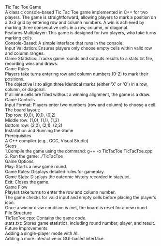Tic Tac Toe Game
<br>
A classic console-based Tic Tac Toe game implemented in C++ for two players. The game is straightforward, allowing players to mark a position on a 3x3 grid by entering row and column numbers. A win is achieved by marking three consecutive cells in a row, column, or diagonal.
<br>
Features
Multiplayer: This game is designed for two players, who take turns marking cells.
<br>
Console-Based: A simple interface that runs in the console.
<br>
Input Validation: Ensures players only choose empty cells within valid row and column ranges.
<br>
Game Statistics: Tracks game rounds and outputs results to a stats.txt file, recording wins and draws.
<br>
Game Rules
<br>
Players take turns entering row and column numbers (0-2) to mark their positions.
<br>
The objective is to align three identical marks (either 'X' or 'O') in a row, column, or diagonal.
<br>
If all nine cells are filled without a winning alignment, the game is a draw.
<br>
Game Controls
<br>
Input Format: Players enter two numbers (row and column) to choose a cell.
<br>
The board layout:
<br>
Top row: (0,0), (0,1), (0,2)
<br>
Middle row: (1,0), (1,1), (1,2)
<br>
Bottom row: (2,0), (2,1), (2,2)
<br>
Installation and Running the Game
<br>
Prerequisites
<br>
A C++ compiler (e.g., GCC, Visual Studio)
<br>
Steps
<br>
1.Compile the game using the command: g++ -o TicTacToe TicTacToe.cpp
<br>
2. Run the game: ./TicTacToe
<br>
Game Options
<br>
Play: Starts a new game round.
<br>
Game Rules: Displays detailed rules for gameplay.
<br>
Game Stats: Displays the outcome history recorded in stats.txt.
<br>
Exit: Closes the game.
<br>
Game Flow
<br>
Players take turns to enter the row and column number.
<br>
The game checks for valid input and empty cells before placing the player’s icon.
<br>
Once a win or draw condition is met, the board is reset for a new round.
<br>
File Structure
<br>
TicTacToe.cpp: Contains the game code.
<br>
stats.txt: Stores game statistics, including round number, player, and result.
<br>
Future Improvements
<br>
Adding a single-player mode with AI.
<br>
Adding a more interactive or GUI-based interface.
